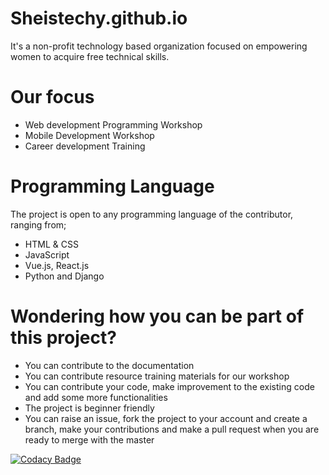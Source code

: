 # Sheistechy.github.io
It's a non-profit technology based organization focused on empowering women to acquire free technical skills.

# Our focus
* Web development Programming Workshop
* Mobile Development Workshop
* Career development Training

# Programming Language
  The project is open to any programming language of the contributor, ranging from;
* HTML & CSS
* JavaScript
* Vue.js, React.js
* Python and Django

# Wondering how you can be part of this  project?
* You can contribute to the documentation
* You can contribute resource training materials for our workshop 
* You can contribute your code, make improvement to the existing code and add some more functionalities
* The project is beginner friendly
* You can raise an issue, fork the project to your account and create a branch, make your contributions and make a pull request when you are ready to merge with the master

[![Codacy Badge](https://api.codacy.com/project/badge/Grade/25f1bbf4b6d644788be09c336cea0e22)](https://www.codacy.com/manual/gconnect/sheistechy.github.io?utm_source=github.com&amp;utm_medium=referral&amp;utm_content=gconnect/sheistechy.github.io&amp;utm_campaign=Badge_Grade)
